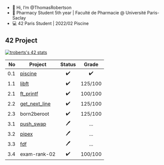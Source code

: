 - 👋 Hi, I’m @ThomasRobertson
- 💊 Pharmacy Student 5th year | Faculté de Pharmacie @ Université Paris-Saclay
- 💻 42 Paris Student | 2022/02 Piscine

## 42 Project

[![troberts's 42 stats](https://badge42.vercel.app/api/v2/cl36iqdtx001109mf66ffsb2f/stats?cursusId=21&coalitionId=48)](https://profile.intra.42.fr/users/troberts)

No | Project | Status | Grade
---: | --- | :---: | :---:
0.1 | [piscine](../../../42-piscine) | ✔️ | ✔️
1.1 | [libft](../../../42-libft) | ✔️ | 125/100
2.1 | [ft_printf](../../../42-ft_printf) | ✔️ | 100/100
2.2 | [get_next_line](../../../42-get_next_line) | ✔️ | 125/100
2.3 | born2beroot | ✔️ | 125/100
3.1 | [push_swap](../../../42-push_swap) | 🖊️ | ...
3.2 | [pipex](../../../42-pipex) | 🖊️ | ...
3.3 | [fdf](../../../42-fdf) | 🖊️ | ...
3.4 | exam-rank-02 | ✔️ | 100/100